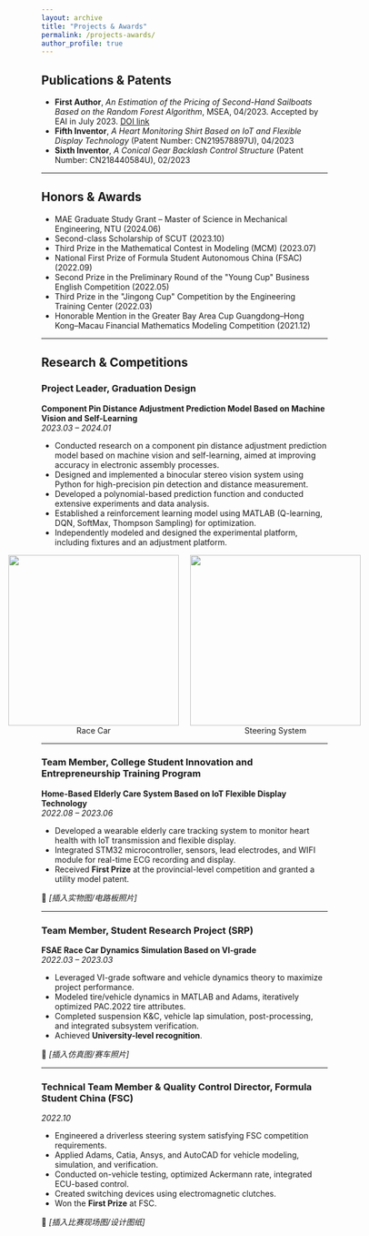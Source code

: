 ```yaml
---
layout: archive
title: "Projects & Awards"
permalink: /projects-awards/
author_profile: true
---
```


## Publications & Patents

- **First Author**, *An Estimation of the Pricing of Second-Hand Sailboats Based on the Random Forest Algorithm*, MSEA, 04/2023. Accepted by EAI in July 2023. [DOI link](http://dx.doi.org/10.4108/eai.26-5-2023.2334481)  
- **Fifth Inventor**, *A Heart Monitoring Shirt Based on IoT and Flexible Display Technology* (Patent Number: CN219578897U), 04/2023  
- **Sixth Inventor**, *A Conical Gear Backlash Control Structure* (Patent Number: CN218440584U), 02/2023  

---

## Honors & Awards

- MAE Graduate Study Grant – Master of Science in Mechanical Engineering, NTU (2024.06)  
- Second-class Scholarship of SCUT (2023.10)  
- Third Prize in the Mathematical Contest in Modeling (MCM) (2023.07)  
- National First Prize of Formula Student Autonomous China (FSAC) (2022.09)  
- Second Prize in the Preliminary Round of the "Young Cup" Business English Competition (2022.05)  
- Third Prize in the "Jingong Cup" Competition by the Engineering Training Center (2022.03)  
- Honorable Mention in the Greater Bay Area Cup Guangdong–Hong Kong–Macau Financial Mathematics Modeling Competition (2021.12)  

---

## Research & Competitions

### Project Leader, Graduation Design  
**Component Pin Distance Adjustment Prediction Model Based on Machine Vision and Self-Learning**  
*2023.03 – 2024.01*  

- Conducted research on a component pin distance adjustment prediction model based on machine vision and self-learning, aimed at improving accuracy in electronic assembly processes.  
- Designed and implemented a binocular stereo vision system using Python for high-precision pin detection and distance measurement.  
- Developed a polynomial-based prediction function and conducted extensive experiments and data analysis.  
- Established a reinforcement learning model using MATLAB (Q-learning, DQN, SoftMax, Thompson Sampling) for optimization.  
- Independently modeled and designed the experimental platform, including fixtures and an adjustment platform.  

<div style="display: flex; justify-content: center; gap: 20px;">
  <div style="text-align: center;">
    <img src="{{ site.baseurl }}/images/car.png" width="300"><br>
    <span>Race Car</span>
  </div>
  <div style="text-align: center;">
    <img src="{{ site.baseurl }}/images/steering1.png" width="300"><br>
    <span>Steering System</span>
  </div>
</div>


---

### Team Member, College Student Innovation and Entrepreneurship Training Program  
**Home-Based Elderly Care System Based on IoT Flexible Display Technology**  
*2022.08 – 2023.06*  

- Developed a wearable elderly care tracking system to monitor heart health with IoT transmission and flexible display.  
- Integrated STM32 microcontroller, sensors, lead electrodes, and WIFI module for real-time ECG recording and display.  
- Received **First Prize** at the provincial-level competition and granted a utility model patent.  

📎 *[插入实物图/电路板照片]*  

---

### Team Member, Student Research Project (SRP)  
**FSAE Race Car Dynamics Simulation Based on VI-grade**  
*2022.03 – 2023.03*  

- Leveraged VI-grade software and vehicle dynamics theory to maximize project performance.  
- Modeled tire/vehicle dynamics in MATLAB and Adams, iteratively optimized PAC.2022 tire attributes.  
- Completed suspension K&C, vehicle lap simulation, post-processing, and integrated subsystem verification.  
- Achieved **University-level recognition**.  

📎 *[插入仿真图/赛车照片]*  

---

### Technical Team Member & Quality Control Director, Formula Student China (FSC)  
*2022.10*  

- Engineered a driverless steering system satisfying FSC competition requirements.  
- Applied Adams, Catia, Ansys, and AutoCAD for vehicle modeling, simulation, and verification.  
- Conducted on-vehicle testing, optimized Ackermann rate, integrated ECU-based control.  
- Created switching devices using electromagnetic clutches.  
- Won the **First Prize** at FSC.  

📎 *[插入比赛现场图/设计图纸]*  
